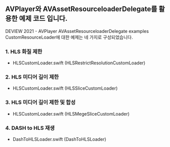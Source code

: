 ## AVPlayer와 AVAssetResourceloaderDelegate를 활용한 예제 코드 입니다.

DEVIEW 2021 - AVPlayer AVAssetResourceloaderDelegate examples
CustomResourceLoader에 대한 예제는 네 가지로 구성되었습니다.

### 1. HLS 화질 제한
  - HLSCustomLoader.swift (HLSRestrictResolutionCustomLoader)
  
### 2. HLS 미디어 길이 제한
- HLSCustomLoader.swift (HLSSliceCustomLoader)

### 3. HLS 미디어 길이 제한 및 합성
- HLSCustomLoader.swift (HLSMegeSliceCustomLoader)

### 4. DASH to HLS 재생
- DashToHLSLoader.swift (DashToHLSLoader)

